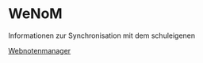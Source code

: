 # WeNoM

Informationen zur Synchronisation mit dem schuleigenen 

[Webnotenmanager](../../../../wenom/index.md)



